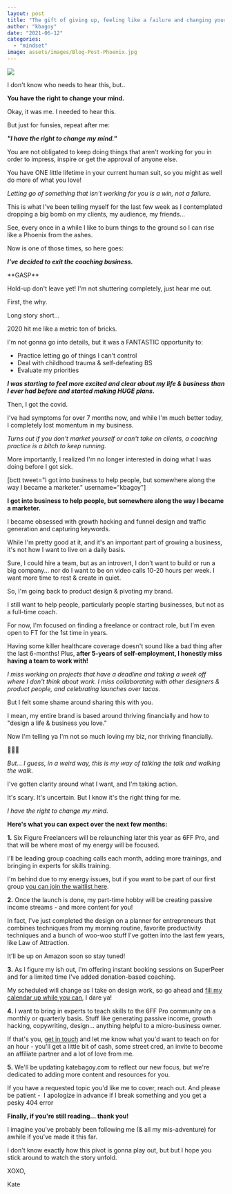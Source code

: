 ```yaml
---
layout: post
title: "The gift of giving up, feeling like a failure and changing your mind. Plus, my post pandemic priorities."
author: "kbagoy"
date: "2021-06-12"
categories: 
  - "mindset"
image: assets/images/Blog-Post-Phoenix.jpg
---
```


![](images/Blog-Post-Phoenix.jpg)

I don't know who needs to hear this, but..

**You have the right to change your mind.**

Okay, it was me. I needed to hear this.

But just for funsies, repeat after me:

_**"I have the right to change my mind."**_

You are not obligated to keep doing things that aren't working for you in order to impress, inspire or get the approval of anyone else.

You have ONE little lifetime in your current human suit, so you might as well do more of what you love!

_Letting go of something that isn't working for you is a win, not a failure._

This is what I've been telling myself for the last few week as I contemplated dropping a big bomb on my clients, my audience, my friends...

See, every once in a while I like to burn things to the ground so I can rise like a Phoenix from the ashes.

Now is one of those times, so here goes:

_**I've decided to exit the coaching business.**_

\*\*GASP\*\*

Hold-up don't leave yet! I'm not shuttering completely, just hear me out.

First, the why.

Long story short...

2020 hit me like a metric ton of bricks.

I'm not gonna go into details, but it was a FANTASTIC opportunity to:

- Practice letting go of things I can't control
- Deal with childhood trauma & self-defeating BS
- Evaluate my priorities

**_I was starting to feel more excited and clear about my life & business than I ever had before and started making HUGE plans._**

Then, I got the covid.

I've had symptoms for over 7 months now, and while I'm much better today, I completely lost momentum in my business.

_Turns out if you don't market yourself or can't take on clients, a coaching practice is a bitch to keep running._

More importantly, I realized I'm no longer interested in doing what I was doing before I got sick.

\[bctt tweet="I got into business to help people, but somewhere along the way I became a marketer." username="kbagoy"\]

**I got into business to help people, but somewhere along the way I became a marketer.**

I became obsessed with growth hacking and funnel design and traffic generation and capturing keywords.

While I'm pretty good at it, and it's an important part of growing a business, it's not how I want to live on a daily basis.

Sure, I could hire a team, but as an introvert, I don't want to build or run a big company... nor do I want to be on video calls 10-20 hours per week. I want more time to rest & create in quiet.

So, I'm going back to product design & pivoting my brand.

I still want to help people, particularly people starting businesses, but not as a full-time coach.

For now, I'm focused on finding a freelance or contract role, but I'm even open to FT for the 1st time in years.

Having some killer healthcare coverage doesn't sound like a bad thing after the last 6-months! Plus, **after 5-years of self-employment, I honestly miss having a team to work with!**

_I miss working on projects that have a deadline and taking a week off where I don't think about work. I miss collaborating with other designers & product people, and celebrating launches over tacos._

But I felt some shame around sharing this with you.

I mean, my entire brand is based around thriving financially and how to "design a life & business you love."

Now I'm telling ya I'm not so much loving my biz, nor thriving financially.

🤣🤣🤣

_But... I guess, in a weird way, this is my way of talking the talk and walking the walk._

I've gotten clarity around what I want, and I'm taking action.

It's scary. It's uncertain. But I know it's the right thing for me.

_I have the right to change my mind._

**Here's what you can expect over the next few months:**

**1.** Six Figure Freelancers will be relaunching later this year as 6FF Pro, and that will be where most of my energy will be focused.

I'll be leading group coaching calls each month, adding more trainings, and bringing in experts for skills training.

I'm behind due to my energy issues, but if you want to be part of our first group [you can join the waitlist here](http://sixfigurefreelancers.com/waitlist).

**2.** Once the launch is done, my part-time hobby will be creating passive income streams - and more content for you!

In fact, I've just completed the design on a planner for entrepreneurs that combines techniques from my morning routine, favorite productivity techniques and a bunch of woo-woo stuff I've gotten into the last few years, like Law of Attraction.

It'll be up on Amazon soon so stay tuned!

**3.** As I figure my ish out, I'm offering instant booking sessions on SuperPeer and for a limited time I've added donation-based coaching.

My scheduled will change as I take on design work, so go ahead and [fill my calendar up while you can](https://superpeer.com/kbagoy), I dare ya!

**4.** I want to bring in experts to teach skills to the 6FF Pro community on a monthly or quarterly basis. Stuff like generating passive income, growth hacking, copywriting, design... anything helpful to a micro-business owner.

If that's you, [get in touch](/contact) and let me know what you'd want to teach on for an hour - you'll get a little bit of cash, some street cred, an invite to become an affiliate partner and a lot of love from me.

**5.** We'll be updating katebagoy.com to reflect our new focus, but we're dedicated to adding more content and resources for you.

If you have a requested topic you'd like me to cover, reach out. And please be patient -  I apologize in advance if I break something and you get a pesky 404 error

**Finally, if you're still reading... thank you!**

I imagine you've probably been following me (& all my mis-adventure) for awhile if you've made it this far.

I don't know exactly how this pivot is gonna play out, but but I hope you stick around to watch the story unfold.

XOXO,

Kate
